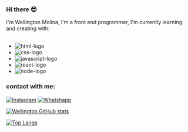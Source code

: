 ### Hi there  :sunglasses:

I'm Wellington Molina, I'm a front end programmer, I'm currently learning and creating with:
<br>
<br>
- <img src="https://img.shields.io/badge/HTML5-E34F26?style=for-the-badge&logo=html5&logoColor=white" alt="html-logo" />
- <img src="https://img.shields.io/badge/CSS3-1572B6?style=for-the-badge&logo=css3&logoColor=white" alt="css-logo" />
- <img src="https://img.shields.io/badge/JavaScript-F7DF1E?style=for-the-badge&logo=javascript&logoColor=black" alt="javascript-logo" />
- <img src="https://img.shields.io/badge/React-20232A?style=for-the-badge&logo=react&logoColor=61DAFB" alt="react-logo" />
- <img src="https://img.shields.io/badge/Node.js-43853D?style=for-the-badge&logo=node.js&logoColor=white" alt="node-logo" />

### contact with me:

<p>
  <a href="https://www.instagram.com/welmolinafs00/" target="blank"><img align="center" src="https://img.shields.io/badge/Instagram-E4405F?style=for-the-badge&logo=instagram&logoColor=white" alt="Instagram" /></a>     <a href="https://wa.me/5511977132552?text=Wellington+Desenvolvedor+front+end" target="blank"><img align="center" src="https://img.shields.io/badge/WhatsApp-25D366?style=for-the-badge&logo=whatsapp&logoColor=white" alt ="Whatshapp" /></a>

   

<br>
</p>


[![Wellington GitHub stats](https://github-readme-stats.vercel.app/api?username=Welmolinafs000)](https://github.com/anuraghazra/github-readme-stats)

[![Top Langs](https://github-readme-stats.vercel.app/api/top-langs/?username=Welmolinafs000)](https://github.com/anuraghazra/github-readme-stats)



